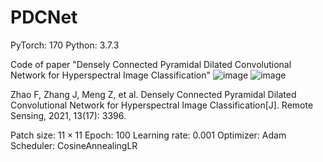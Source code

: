 # PDCNet
PyTorch: 170
Python: 3.7.3

Code of paper "Densely Connected Pyramidal Dilated Convolutional Network for Hyperspectral Image Classification"
![image](https://user-images.githubusercontent.com/103825398/163671818-2d7a4543-48c2-4609-9518-f70e4a24f7a3.png)
![image](https://user-images.githubusercontent.com/103825398/163671824-082e51f8-bcf0-470b-a9a3-6bcd85ebf24f.png)

Zhao F, Zhang J, Meng Z, et al. Densely Connected Pyramidal Dilated Convolutional Network for Hyperspectral Image Classification[J]. Remote Sensing, 2021, 13(17): 3396.

Patch size: $11\times11$
Epoch: 100
Learning rate: 0.001
Optimizer: Adam
Scheduler: CosineAnnealingLR
